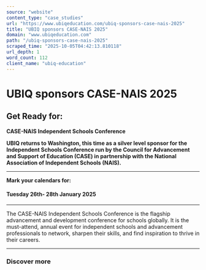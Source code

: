 ```yaml
---
source: "website"
content_type: "case_studies"
url: "https://www.ubiqeducation.com/ubiq-sponsors-case-nais-2025"
title: "UBIQ sponsors CASE-NAIS 2025"
domain: "www.ubiqeducation.com"
path: "/ubiq-sponsors-case-nais-2025"
scraped_time: "2025-10-05T04:42:13.810118"
url_depth: 1
word_count: 112
client_name: "ubiq-education"
---
```


# UBIQ sponsors CASE-NAIS 2025

## Get Ready for:

**CASE-NAIS Independent Schools Conference**

**UBIQ returns to Washington, this time as a silver level sponsor for the Independent Schools Conference run by the Council for Advancement and Support of Education (CASE) in partnership with the National Association of Independent Schools (NAIS).**  

* * *

**Mark your calendars for:**

#### Tuesday 26th- 28th January 2025

* * *

The CASE-NAIS Independent Schools Conference is the flagship advancement and development conference for schools globally. It is the must-attend, annual event for independent schools and advancement professionals to network, sharpen their skills, and find inspiration to thrive in their careers.

* * *

### Discover more